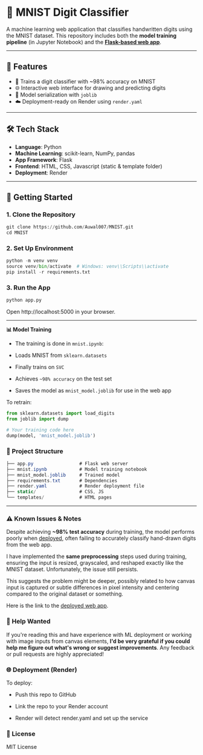 # 🧠 MNIST Digit Classifier

A machine learning web application that classifies handwritten digits using the MNIST dataset. This repository includes both the **model training pipeline** (in Jupyter Notebook) and the [**Flask-based web app**](https://digit-classifier-96wd.onrender.com/).

---

## 📌 Features

- 🧮 Trains a digit classifier with ~98% accuracy on MNIST
- 🌐 Interactive web interface for drawing and predicting digits
- 💾 Model serialization with `joblib`
- ☁️ Deployment-ready on Render using `render.yaml`

---

## 🛠️ Tech Stack

- **Language**: Python
- **Machine Learning**: scikit-learn, NumPy, pandas
- **App Framework**: Flask
- **Frontend**: HTML, CSS, Javascript (static & template folder)
- **Deployment**: Render

---

## 🚀 Getting Started

### 1. Clone the Repository

```py 
git clone https://github.com/Auwal007/MNIST.git
cd MNIST
```
### 2. Set Up Environment

```py
python -m venv venv
source venv/bin/activate  # Windows: venv\\Scripts\\activate
pip install -r requirements.txt
```
### 3. Run the App

```py
python app.py
```
Open http://localhost:5000 in your browser.

---

**📊 Model Training**

- The training is done in `mnist.ipynb`:

- Loads MNIST from `sklearn.datasets`

- Finally trains on `SVC`

- Achieves `~98% accuracy` on the test set

- Saves the model as `mnist_model.joblib` for use in the web app
  
To retrain:
```py
from sklearn.datasets import load_digits
from joblib import dump

# Your training code here
dump(model, 'mnist_model.joblib')
```

### 📁 Project Structure
``` csharp
├── app.py                 # Flask web server
├── mnist.ipynb            # Model training notebook
├── mnist_model.joblib     # Trained model
├── requirements.txt       # Dependencies
├── render.yaml            # Render deployment file
├── static/                # CSS, JS
└── templates/             # HTML pages


```


---
### ⚠️ Known Issues & Notes
Despite achieving **~98% test accuracy** during training, the model performs poorly when [deployed](https://digit-classifier-96wd.onrender.com/), often failing to accurately classify hand-drawn digits from the web app.

I have implemented the **same preprocessing** steps used during training, ensuring the input is resized, grayscaled, and reshaped exactly like the MNIST dataset. Unfortunately, the issue still persists.

This suggests the problem might be deeper, possibly related to how canvas input is captured or subtle differences in pixel intensity and centering compared to the original dataset or something.

Here is the link to the [deployed web app](https://digit-classifier-96wd.onrender.com/).

### 🙏 Help Wanted
If you're reading this and have experience with ML deployment or working with image inputs from canvas elements, **I'd be very grateful if you could help me figure out what's wrong or suggest improvements**. Any feedback or pull requests are highly appreciated!

### 🌐 Deployment (Render)
To deploy:

- Push this repo to GitHub

- Link the repo to your Render account

- Render will detect render.yaml and set up the service

### 📄 License
MIT License

